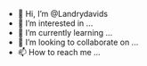 - 👋 Hi, I’m @Landrydavids
- 👀 I’m interested in ...
- 🌱 I’m currently learning ...
- 💞️ I’m looking to collaborate on ...
- 📫 How to reach me ...

<!---
Landrydavids/Landrydavids is a ✨ javascript programmer ✨ repository because its `Ldvds.md` (this file) appears on your GitHub profile.
You can click the Preview link to take a look at your changes.
--->
